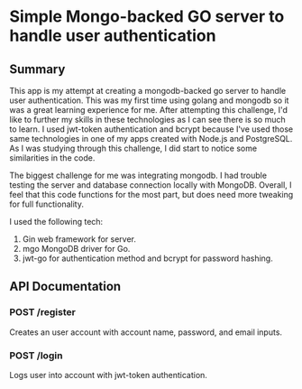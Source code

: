 # Simple Mongo-backed GO server to handle user authentication

## Summary
This app is my attempt at creating a mongodb-backed go server to handle user authentication. This was my first time using golang and mongodb so it was a great learning experience for me. After attempting this challenge, I'd like to further my skills in these technologies as I can see there is so much to learn. I used jwt-token authentication and bcrypt because I've used those same technologies in one of my apps created with Node.js and PostgreSQL. As I was studying through this challenge, I did start to notice some similarities in the code.

The biggest challenge for me was integrating mongodb. I had trouble testing the server and database connection locally with MongoDB. Overall, I feel that this code functions for the most part, but does need more tweaking for full functionality.

I used the following tech:

1. Gin web framework for server.
2. mgo MongoDB driver for Go.
3. jwt-go for authentication method and bcrypt for password hashing.

## API Documentation

### POST /register
Creates an user account with account name, password, and email inputs.

### POST /login
Logs user into account with jwt-token authentication.
